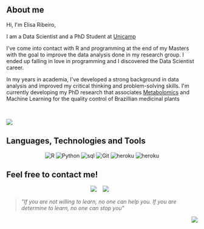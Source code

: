 ## About me  </h2>

Hi, I'm Elisa Ribeiro,

I am a  Data Scientist and a PhD Student at [Unicamp](https://www.unicamp.br/unicamp/)

I've come into contact with R and programming at the end of my Masters with the goal to improve the data analysis done in my research group. I ended up falling in love in programming and I discovered the Data Scientist career.  

In my years in academia, I've developed a strong background in data analysis and improved my critical thinking and problem-solving skills. I'm currently developing my PhD research that associates [Metabolomics](https://www.ebi.ac.uk/training/online/courses/metabolomics-introduction/what-is/) and Machine Learning for the quality control of Brazillian medicinal plants


&nbsp;&nbsp;
&nbsp;

<p align="left">
<img src="https://github-readme-stats.vercel.app/api?username=elisarma&show_icons=true&bg_color=151515&icon_color=d01010&title_color=f1f0f0&text_color=a9a8a8"
</p>     
            

## Languages, Technologies and Tools

<p align="center">
<img alt="R" src="https://img.shields.io/badge/r-%23276DC3.svg?style=for-the-badge&logo=r&logoColor=white"/> <img alt="Python" src="https://img.shields.io/badge/python-%2314354C.svg?style=for-the-badge&logo=python&logoColor=white"/> <img alt="sql" src="https://img.shields.io/badge/sql-e30713?style=for-the-badge&logo=sql&logoColor=white" /> <img alt="Git" src="https://img.shields.io/badge/git-%23F05033.svg?style=for-the-badge&logo=git&logoColor=white"/> <img alt="heroku" src="https://img.shields.io/badge/Heroku-430098?style=for-the-badge&logo=heroku&logoColor=white" /> <img alt="heroku" src="https://img.shields.io/badge/Streamlit-FF4B4B?style=for-the-badge&logo=Streamlit&logoColor=white" /> 
  
</p>


     
## Feel free to contact me! </h2>

<p align="center">
<a target="_blank"href="https://www.linkedin.com/in/elisarma/"><img src="https://img.shields.io/badge/linkedin-%230077B5.svg?&style=for-the-badge&logo=linkedin&logoColor=white" /></a>&nbsp;&nbsp;&nbsp;
<a href="mailto:elisarm.antunes@gmail.com?"><img src="https://img.shields.io/badge/gmail-%23D14836.svg?&style=for-the-badge&logo=gmail&logoColor=white"/></a>&nbsp;&nbsp;&nbsp;
</p>

>_"If you are not willing to learn, no one can help you. If you are determine to learn, no one can stop you"_ 

<p align="right">
<img src="https://komarev.com/ghpvc/?username=elisarma&style=flat-square&color=red"/>
  </p>
